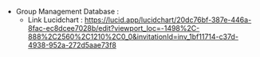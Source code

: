 - Group Management Database : 
  - Link Lucidchart : https://lucid.app/lucidchart/20dc76bf-387e-446a-8fac-ec8dcee7028b/edit?viewport_loc=-1498%2C-888%2C2560%2C1210%2C0_0&invitationId=inv_1bf11714-c37d-4938-952a-272d5aae73f8